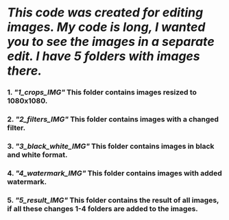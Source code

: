 # ___This code was created for editing images. My code is long, I wanted you to see the images in a separate edit. I have 5 folders with images there.___ #
### 1. ___"1_crops_IMG"___ This folder contains images resized to 1080x1080. ###
### 2. ___"2_filters_IMG"___ This folder contains images with a changed filter. ###
### 3. ___"3_black_white_IMG"___ This folder contains images in black and white format. ###
### 4. ___"4_watermark_IMG"___ This folder contains images with added watermark. ###
### 5. ___"5_result_IMG"___ This folder contains the result of all images, if all these changes 1-4 folders are added to the images. ###
